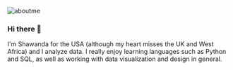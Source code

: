 ![aboutme](https://user-images.githubusercontent.com/21301202/180655866-8723e1b0-4f3e-461c-b40a-6a92ff6d6c32.png)

### Hi there 👋

I'm Shawanda for the USA (although my heart misses the UK and West Africa) and I analyze data. I really enjoy learning languages such as Python and SQL, as well as working with data visualization and design in general.




<!--
**wandaasbury/wandaasbury** is a ✨ _special_ ✨ repository because its `README.md` (this file) appears on your GitHub profile.

Here are some ideas to get you started:

- 🔭 I’m currently working on ...
- 🌱 I’m currently learning ...
- 👯 I’m looking to collaborate on ...
- 🤔 I’m looking for help with ...
- 💬 Ask me about ...
- 📫 How to reach me: ...
- 😄 Pronouns: ...
- ⚡ Fun fact: ...
-->
